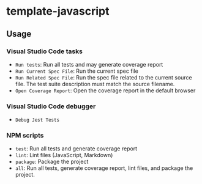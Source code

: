 # template-javascript

## Usage

### Visual Studio Code tasks

- `Run tests`: Run all tests and may generate coverage report
- `Run Current Spec File`: Run the current spec file
- `Run Related Spec File`: Run the spec file related to the current source file. The test suite description must match the source filename.
- `Open Coverage Report`: Open the coverage report in the default browser

### Visual Studio Code debugger

- `Debug Jest Tests`

### NPM scripts

- `test`: Run all tests and generate coverage report
- `lint`: Lint files (JavaScript, Markdown)
- `package`: Package the project
- `all`: Run all tests, generate coverage report, lint files, and package the project.

